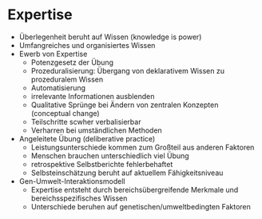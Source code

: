 # Expertise

- Überlegenheit beruht auf Wissen (knowledge is power)
- Umfangreiches und organisiertes Wissen
- Ewerb von Expertise
    - Potenzgesetz der Übung
    - Prozeduralisierung: Übergang von deklarativem Wissen zu prozeduralem Wissen 
    - Automatisierung
    - irrelevante Informationen ausblenden
    - Qualitative Sprünge bei Ändern von zentralen Konzepten (conceptual change)
    - Teilschritte scwher verbalisierbar
    - Verharren bei umständlichen Methoden
- Angeleitete Übung (deliberative practice)
    - Leistungsunterschiede kommen zum Großteil aus anderen Faktoren
    - Menschen brauchen unterschiedlich viel Übung
    - retrospektive Selbstberichte fehlerbehaftet
    - Selbsteinschätzung beruht auf aktuellem Fähigkeitsniveau
- Gen-Umwelt-Interaktionsmodell
    - Expertise entsteht durch bereichsübergreifende Merkmale und bereichsspezifisches Wissen
    - Unterschiede beruhen auf genetischen/umweltbedingten Faktoren
